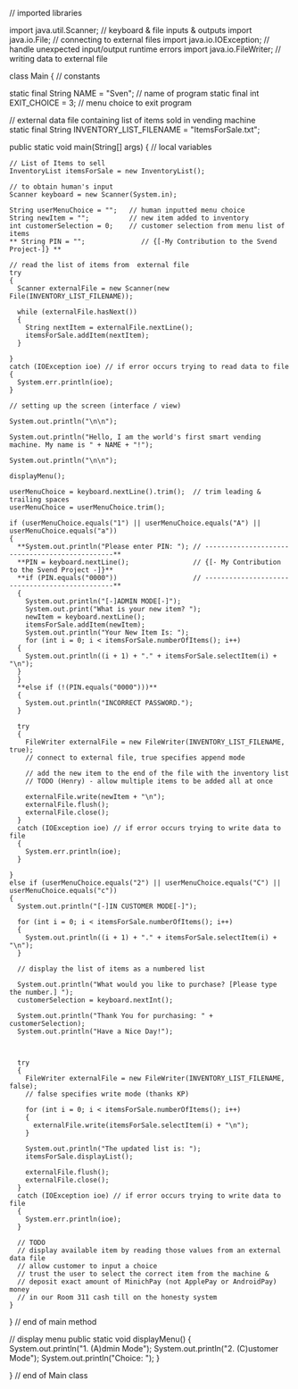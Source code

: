 // imported libraries

import java.util.Scanner;   // keyboard & file inputs & outputs
import java.io.File;        // connecting to external files
import java.io.IOException; // handle unexpected input/output runtime errors
import java.io.FileWriter;  // writing data to external file

class Main 
{
  // constants

  static final String NAME = "Sven";    // name of program 
  static final int EXIT_CHOICE = 3;     // menu choice to exit program

  // external data file containing list of items sold in vending machine    
  static final String INVENTORY_LIST_FILENAME = "ItemsForSale.txt";

  public static void main(String[] args)
  {
    // local variables

    // List of Items to sell
    InventoryList itemsForSale = new InventoryList();

    // to obtain human's input
    Scanner keyboard = new Scanner(System.in);  
  
    String userMenuChoice = "";   // human inputted menu choice
    String newItem = "";          // new item added to inventory
    int customerSelection = 0;    // customer selection from menu list of items
    ** String PIN = "";              // {[-My Contribution to the Svend Project-]} **

    // read the list of items from  external file
    try
    {
      Scanner externalFile = new Scanner(new File(INVENTORY_LIST_FILENAME));
      
      while (externalFile.hasNext())
      {
        String nextItem = externalFile.nextLine();
        itemsForSale.addItem(nextItem);
      }

    }
    catch (IOException ioe) // if error occurs trying to read data to file
    {
      System.err.println(ioe);
    }

    // setting up the screen (interface / view)

    System.out.println("\n\n");

    System.out.println("Hello, I am the world's first smart vending machine. My name is " + NAME + "!");

    System.out.println("\n\n");
    
    displayMenu();

    userMenuChoice = keyboard.nextLine().trim();  // trim leading & trailing spaces
    userMenuChoice = userMenuChoice.trim();

    if (userMenuChoice.equals("1") || userMenuChoice.equals("A") || userMenuChoice.equals("a"))
    {
      **System.out.println("Please enter PIN: "); // -----------------------------------------------**
      **PIN = keyboard.nextLine();                // {[- My Contribution to the Svend Project -]}**
      **if (PIN.equals("0000"))                   // -----------------------------------------------**
      {
        System.out.println("[-]ADMIN MODE[-]");
        System.out.print("What is your new item? ");
        newItem = keyboard.nextLine();
        itemsForSale.addItem(newItem);
        System.out.println("Your New Item Is: ");
        for (int i = 0; i < itemsForSale.numberOfItems(); i++)
      {
        System.out.println((i + 1) + "." + itemsForSale.selectItem(i) + "\n");
      }
      }
      **else if (!(PIN.equals("0000")))**
      {
        System.out.println("INCORRECT PASSWORD.");
      }

      try
      { 
        FileWriter externalFile = new FileWriter(INVENTORY_LIST_FILENAME, true);  
        // connect to external file, true specifies append mode
        
        // add the new item to the end of the file with the inventory list
        // TODO (Henry) - allow multiple items to be added all at once

        externalFile.write(newItem + "\n");
        externalFile.flush();                      
        externalFile.close();                                    
      }                                                           
      catch (IOException ioe) // if error occurs trying to write data to file
      {
        System.err.println(ioe);
      }

    }
    else if (userMenuChoice.equals("2") || userMenuChoice.equals("C") || userMenuChoice.equals("c"))
    {
      System.out.println("[-]IN CUSTOMER MODE[-]");

      for (int i = 0; i < itemsForSale.numberOfItems(); i++)
      {
        System.out.println((i + 1) + "." + itemsForSale.selectItem(i) + "\n");
      }

      // display the list of items as a numbered list

      System.out.println("What would you like to purchase? [Please type the number.] ");
      customerSelection = keyboard.nextInt();

      System.out.println("Thank You for purchasing: " + customerSelection);
      System.out.println("Have a Nice Day!");



      try
      { 
        FileWriter externalFile = new FileWriter(INVENTORY_LIST_FILENAME, false);  
        // false specifies write mode (thanks KP)

        for (int i = 0; i < itemsForSale.numberOfItems(); i++)
        {
          externalFile.write(itemsForSale.selectItem(i) + "\n");
        }

        System.out.println("The updated list is: ");
        itemsForSale.displayList();      

        externalFile.flush();                      
        externalFile.close();                                    
      }                                                           
      catch (IOException ioe) // if error occurs trying to write data to file
      {
        System.err.println(ioe);
      }

      // TODO
      // display available item by reading those values from an external data file
      // allow customer to input a choice
      // trust the user to select the correct item from the machine & 
      // deposit exact amount of MinichPay (not ApplePay or AndroidPay) money 
      // in our Room 311 cash till on the honesty system
    }

  } // end of main method

  // display menu
  public static void displayMenu()
  {  
    System.out.println("1. (A)dmin Mode");
    System.out.println("2. (C)ustomer Mode");
    System.out.println("Choice: ");
  }

} // end of Main class
